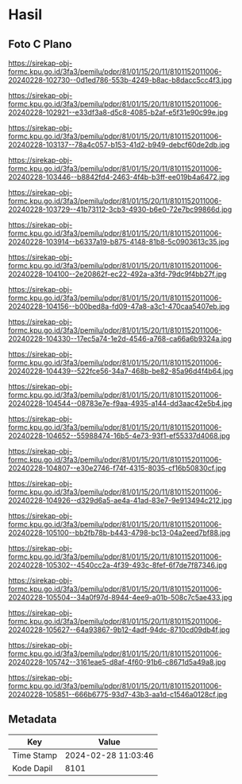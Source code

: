 # Hasil

## Foto C Plano

https://sirekap-obj-formc.kpu.go.id/3fa3/pemilu/pdpr/81/01/15/20/11/8101152011006-20240228-102730--0d1ed786-553b-4249-b8ac-b8dacc5cc4f3.jpg

https://sirekap-obj-formc.kpu.go.id/3fa3/pemilu/pdpr/81/01/15/20/11/8101152011006-20240228-102921--e33df3a8-d5c8-4085-b2af-e5f31e90c99e.jpg

https://sirekap-obj-formc.kpu.go.id/3fa3/pemilu/pdpr/81/01/15/20/11/8101152011006-20240228-103137--78a4c057-b153-41d2-b949-debcf60de2db.jpg

https://sirekap-obj-formc.kpu.go.id/3fa3/pemilu/pdpr/81/01/15/20/11/8101152011006-20240228-103446--b8842fd4-2463-4f4b-b3ff-ee019b4a6472.jpg

https://sirekap-obj-formc.kpu.go.id/3fa3/pemilu/pdpr/81/01/15/20/11/8101152011006-20240228-103729--41b73112-3cb3-4930-b6e0-72e7bc99866d.jpg

https://sirekap-obj-formc.kpu.go.id/3fa3/pemilu/pdpr/81/01/15/20/11/8101152011006-20240228-103914--b6337a19-b875-4148-81b8-5c0903613c35.jpg

https://sirekap-obj-formc.kpu.go.id/3fa3/pemilu/pdpr/81/01/15/20/11/8101152011006-20240228-104100--2e20862f-ec22-492a-a3fd-79dc9f4bb27f.jpg

https://sirekap-obj-formc.kpu.go.id/3fa3/pemilu/pdpr/81/01/15/20/11/8101152011006-20240228-104156--b00bed8a-fd09-47a8-a3c1-470caa5407eb.jpg

https://sirekap-obj-formc.kpu.go.id/3fa3/pemilu/pdpr/81/01/15/20/11/8101152011006-20240228-104330--17ec5a74-1e2d-4546-a768-ca66a6b9324a.jpg

https://sirekap-obj-formc.kpu.go.id/3fa3/pemilu/pdpr/81/01/15/20/11/8101152011006-20240228-104439--522fce56-34a7-468b-be82-85a96d4f4b64.jpg

https://sirekap-obj-formc.kpu.go.id/3fa3/pemilu/pdpr/81/01/15/20/11/8101152011006-20240228-104544--08783e7e-f9aa-4935-a144-dd3aac42e5b4.jpg

https://sirekap-obj-formc.kpu.go.id/3fa3/pemilu/pdpr/81/01/15/20/11/8101152011006-20240228-104652--55988474-16b5-4e73-93f1-ef55337d4068.jpg

https://sirekap-obj-formc.kpu.go.id/3fa3/pemilu/pdpr/81/01/15/20/11/8101152011006-20240228-104807--e30e2746-f74f-4315-8035-cf16b50830cf.jpg

https://sirekap-obj-formc.kpu.go.id/3fa3/pemilu/pdpr/81/01/15/20/11/8101152011006-20240228-104926--d329d6a5-ae4a-41ad-83e7-9e913494c212.jpg

https://sirekap-obj-formc.kpu.go.id/3fa3/pemilu/pdpr/81/01/15/20/11/8101152011006-20240228-105100--bb2fb78b-b443-4798-bc13-04a2eed7bf88.jpg

https://sirekap-obj-formc.kpu.go.id/3fa3/pemilu/pdpr/81/01/15/20/11/8101152011006-20240228-105302--4540cc2a-4f39-493c-8fef-6f7de7f87346.jpg

https://sirekap-obj-formc.kpu.go.id/3fa3/pemilu/pdpr/81/01/15/20/11/8101152011006-20240228-105504--34a0f97d-8944-4ee9-a01b-508c7c5ae433.jpg

https://sirekap-obj-formc.kpu.go.id/3fa3/pemilu/pdpr/81/01/15/20/11/8101152011006-20240228-105627--64a93867-9b12-4adf-94dc-8710cd09db4f.jpg

https://sirekap-obj-formc.kpu.go.id/3fa3/pemilu/pdpr/81/01/15/20/11/8101152011006-20240228-105742--3161eae5-d8af-4f60-91b6-c8671d5a49a8.jpg

https://sirekap-obj-formc.kpu.go.id/3fa3/pemilu/pdpr/81/01/15/20/11/8101152011006-20240228-105851--666b6775-93d7-43b3-aa1d-c1546a0128cf.jpg


## Metadata

| Key        | Value               |
| ---------- | ------------------- |
| Time Stamp | 2024-02-28 11:03:46 |
| Kode Dapil | 8101                |



